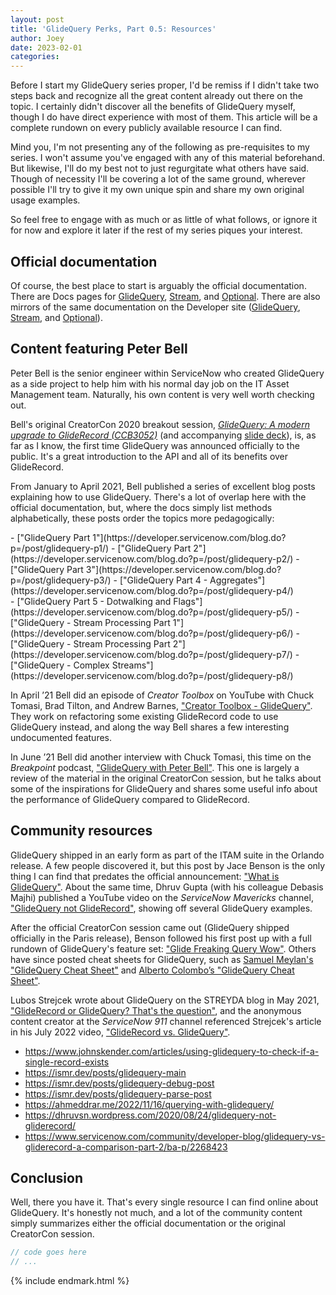 ```yaml
---
layout: post
title: 'GlideQuery Perks, Part 0.5: Resources'
author: Joey
date: 2023-02-01
categories: 
---
```


Before I start my GlideQuery series proper, I'd be remiss if I didn't take two steps back and recognize all the great content already out there on the topic. I certainly didn't discover all the benefits of GlideQuery myself, though I do have direct experience with most of them. This article will be a complete rundown on every publicly available resource I can find.

Mind you, I'm not presenting any of the following as pre-requisites to my series. I won't assume you've engaged with any of this material beforehand. But likewise, I'll do my best not to just regurgitate what others have said. Though of necessity I'll be covering a lot of the same ground, wherever possible I'll try to give it my own unique spin and share my own original usage examples.

So feel free to engage with as much or as little of what follows, or ignore it for now and explore it later if the rest of my series piques your interest.

## Official documentation

Of course, the best place to start is arguably the official documentation. There are Docs pages for [GlideQuery](https://docs.servicenow.com/bundle/tokyo-application-development/page/app-store/dev_portal/API_reference/GlideQuery/concept/GlideQueryGlobalAPI.html), [Stream](https://docs.servicenow.com/bundle/tokyo-application-development/page/app-store/dev_portal/API_reference/Stream/concept/StreamGlobalAPI.html), and [Optional](https://docs.servicenow.com/bundle/tokyo-application-development/page/app-store/dev_portal/API_reference/Optional/concept/OptionalGlobalAPI.html). There are also mirrors of the same documentation on the Developer site ([GlideQuery](https://developer.servicenow.com/dev.do#!/reference/api/tokyo/server/no-namespace/GlideQueryAPI), [Stream](https://developer.servicenow.com/dev.do#!/reference/api/tokyo/server/no-namespace/StreamGlobalAPI), and [Optional](https://developer.servicenow.com/dev.do#!/reference/api/tokyo/server/no-namespace/OptionalGlobalAPI)).

## Content featuring Peter Bell

Peter Bell is the senior engineer within ServiceNow who created GlideQuery as a side project to help him with his normal day job on the <abbr>IT</abbr> Asset Management team. Naturally, his own content is very well worth checking out.

Bell's original CreatorCon 2020 breakout session, _[GlideQuery: A modern upgrade to GlideRecord (CCB3052)](https://www.servicenow.com/community/creatorcon-blogs/glidequery-a-modern-upgrade-to-gliderecord/ba-p/2331050)_ (and accompanying [slide deck](/files/2023-02-01-ccb3052-bell-glidequery.pdf)), is, as far as I know, the first time GlideQuery was announced officially to the public. It's a great introduction to the <abbr>API</abbr> and all of its benefits over GlideRecord.

From January to April 2021, Bell published a series of excellent blog posts explaining how to use GlideQuery. There's a lot of overlap here with the official documentation, but, where the docs simply list methods alphabetically, these posts order the topics more pedagogically:

<div class="column-left" markdown="1">
- ["GlideQuery Part 1"](https://developer.servicenow.com/blog.do?p=/post/glidequery-p1/)
- ["GlideQuery Part 2"](https://developer.servicenow.com/blog.do?p=/post/glidequery-p2/)
- ["GlideQuery Part 3"](https://developer.servicenow.com/blog.do?p=/post/glidequery-p3/)
- ["GlideQuery Part 4 - Aggregates"](https://developer.servicenow.com/blog.do?p=/post/glidequery-p4/)
</div>
<div class="column-right" markdown="1">
- ["GlideQuery Part 5 - Dotwalking and Flags"](https://developer.servicenow.com/blog.do?p=/post/glidequery-p5/)
- ["GlideQuery - Stream Processing Part 1"](https://developer.servicenow.com/blog.do?p=/post/glidequery-p6/)
- ["GlideQuery - Stream Processing Part 2"](https://developer.servicenow.com/blog.do?p=/post/glidequery-p7/)
- ["GlideQuery - Complex Streams"](https://developer.servicenow.com/blog.do?p=/post/glidequery-p8/)
</div>

In April ’21 Bell did an episode of _Creator Toolbox_ on YouTube with Chuck Tomasi, Brad Tilton, and Andrew Barnes, ["Creator Toolbox - GlideQuery"](https://www.youtube.com/live/IobUxnK3LDo). They work on refactoring some existing GlideRecord code to use GlideQuery instead, and along the way Bell shares a few interesting undocumented features.

In June ’21 Bell did another interview with Chuck Tomasi, this time on the _Breakpoint_ podcast, ["GlideQuery with Peter Bell"](https://developer.servicenow.com/blog.do?p=/post/break-point-025/). This one is largely a review of the material in the original CreatorCon session, but he talks about some of the inspirations for GlideQuery and shares some useful info about the performance of GlideQuery compared to GlideRecord.

## Community resources

GlideQuery shipped in an early form as part of the <abbr>ITAM</abbr> suite in the Orlando release. A few people discovered it, but this post by Jace Benson is the only thing I can find that predates the official announcement: ["What is GlideQuery"](https://jace.pro/post/2020-04-28-what-is-glidequery/). About the same time, Dhruv Gupta (with his colleague Debasis Majhi) published a YouTube video on the _ServiceNow Mavericks_ channel, ["GlideQuery not GlideRecord"](https://www.youtube.com/watch?v=M5AOlMM35pg), showing off several GlideQuery examples.

After the official CreatorCon session came out (GlideQuery shipped officially in the Paris release), Benson followed his first post up with a full rundown of GlideQuery's feature set: ["Glide Freaking Query Wow"](https://jace.pro/post/2020-05-24-glide-freaking-query-wow/). Others have since posted cheat sheets for GlideQuery, such as [Samuel Meylan's "GlideQuery Cheat Sheet"](https://www.snow-adventures.com/blog/glidequery-cheat-sheet/) and [Alberto Colombo’s "GlideQuery Cheat Sheet"](https://blog.kofko.xyz/glidequery-cheat-sheet).

Lubos Strejcek wrote about GlideQuery on the <abbr>STREYDA</abbr> blog in May 2021, ["GlideRecord or GlideQuery? That's the question"](https://www.streyda.eu/post/gliderecordorglidequery), and the anonymous content creator at the _ServiceNow 911_ channel referenced Strejcek's article in his July 2022 video, ["GlideRecord vs. GlideQuery"](https://www.youtube.com/watch?v=yY9YNe8nPfo).

- https://www.johnskender.com/articles/using-glidequery-to-check-if-a-single-record-exists
- https://ismr.dev/posts/glidequery-main
- https://ismr.dev/posts/glidequery-debug-post
- https://ismr.dev/posts/glidequery-parse-post
- https://ahmeddrar.me/2022/11/16/querying-with-glidequery/
- https://dhruvsn.wordpress.com/2020/08/24/glidequery-not-gliderecord/
- https://www.servicenow.com/community/developer-blog/glidequery-vs-gliderecord-a-comparison-part-2/ba-p/2268423

## Conclusion

Well, there you have it. That's every single resource I can find online about GlideQuery. It's honestly not much, and a lot of the community content simply summarizes either the official documentation or the original CreatorCon session. 


~~~ javascript
// code goes here
// ...
~~~





{% include endmark.html %}

